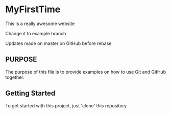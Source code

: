 # MyFirstTime

This is a really awesome website

Change it to example branch

Updates made on master on GitHub before rebase

## PURPOSE

The purpose of this file is to provide examples on how
to use Git and GitHub together.

## Getting Started

To get started with this project, just 'clone' this repository
